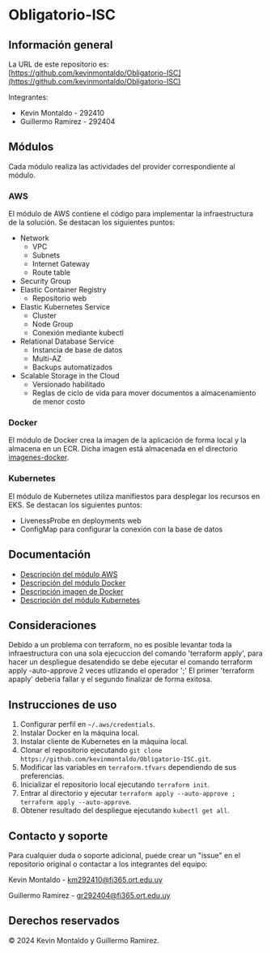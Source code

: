 # Obligatorio-ISC

## Información general

La URL de este repositorio es: [https://github.com/kevinmontaldo/Obligatorio-ISC](https://github.com/kevinmontaldo/Obligatorio-ISC)

Integrantes:

- Kevin Montaldo - 292410
- Guillermo Ramirez - 292404

## Módulos

Cada módulo realiza las actividades del provider correspondiente al módulo.

### AWS

El módulo de AWS contiene el código para implementar la infraestructura de la solución.
Se destacan los siguientes puntos:

- Network
  - VPC
  - Subnets
  - Internet Gateway
  - Route table
- Security Group
- Elastic Container Registry
  - Repositorio web
- Elastic Kubernetes Service
  - Cluster
  - Node Group
  - Conexión mediante kubectl
- Relational Database Service
  - Instancia de base de datos
  - Multi-AZ
  - Backups automatizados
- Scalable Storage in the Cloud
  - Versionado habilitado
  - Reglas de ciclo de vida para mover documentos a almacenamiento de menor costo

### Docker

El módulo de Docker crea la imagen de la aplicación de forma local y la almacena en un ECR.
Dicha imagen está almacenada en el directorio [imagenes-docker](imagenes-docker/apache-php).

### Kubernetes

El módulo de Kubernetes utiliza manifiestos para desplegar los recursos en EKS.
Se destacan los siguientes puntos:

- LivenessProbe en deployments web
- ConfigMap para configurar la conexión con la base de datos

## Documentación

- [Descripción del módulo AWS](modules/aws/README.md)
- [Descripción del módulo Docker](modules/docker/README.md)
- [Descripción imagen de Docker](imagenes-docker/apache-php/README.md)
- [Descripción del módulo Kubernetes](modules/kubernetes/README.md)

## Consideraciones

Debido a un problema con terraform, no es posible levantar toda la infraestructura con una sola ejecuccion del comando 'terraform apply', para hacer un despliegue desatendido se debe ejecutar el comando terraform apply -auto-approve 2 veces utlizando el operador ';'
El primer 'terraform apaply' deberia fallar y el segundo finalizar de forma exitosa.
## Instrucciones de uso

1. Configurar perfil en `~/.aws/credentials`.
2. Instalar Docker en la máquina local.
3. Instalar cliente de Kubernetes en la máquina local.
4. Clonar el repositorio ejecutando `git clone https://github.com/kevinmontaldo/Obligatorio-ISC.git`.
5. Modificar las variables en `terraform.tfvars` dependiendo de sus preferencias.
6. Inicializar el repositorio local ejecutando `terraform init`.
7. Entrar al directorio y ejecutar `terraform apply --auto-approve ; terraform apply --auto-approve`.
8. Obtener resultado del despliegue ejecutando `kubectl get all`.


## Contacto y soporte

Para cualquier duda o soporte adicional, puede crear un "issue" en el repositorio original o contactar a los integrantes del equipo:

Kevin Montaldo - km292410@fi365.ort.edu.uy

Guillermo Ramirez - gr292404@fi365.ort.edu.uy


## Derechos reservados

© 2024 Kevin Montaldo y Guillermo Ramirez.
